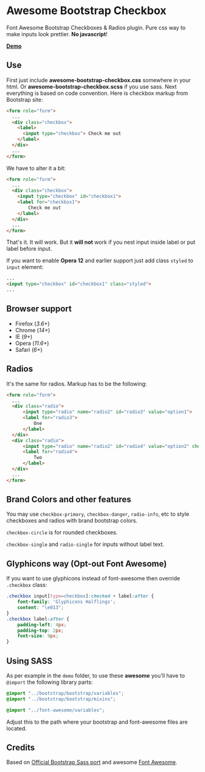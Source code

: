 Awesome Bootstrap Checkbox
==========================

Font Awesome Bootstrap Checkboxes &amp; Radios plugin. Pure css way to make inputs look prettier. **No javascript**!

**[Demo](http://flatlogic.github.io/awesome-bootstrap-checkbox/demo/)**

Use
------------

First just include **awesome-bootstrap-checkbox.css** somewhere in your html. Or **awesome-bootstrap-checkbox.scss** if you use sass.
Next everything is based on code convention. Here is checkbox markup from Bootstrap site:

````html
<form role="form">
  ...
  <div class="checkbox">
    <label>
      <input type="checkbox"> Check me out
    </label>
  </div>
  ...
</form>
````

We have to alter it a bit:
````html
<form role="form">
  ...
  <div class="checkbox">
    <input type="checkbox" id="checkbox1">
    <label for="checkbox1">
        Check me out
    </label>
  </div>
  ...
</form>
````
That's it. It will work. But it **will not** work if you nest input inside label or put label before input.

If you want to enable **Opera 12** and earlier support  just add class `styled` to `input` element:
````html
...
<input type="checkbox" id="checkbox1" class="styled">
...
````

Browser support
-----------
- Firefox (_3.6+_)
- Chrome  (_14+_)
- IE      (_9+_)
- Opera   (_11.6+_)
- Safari  (_6+_)

Radios
------------

It's the same for radios. Markup has to be the following:
````html
<form role="form">
  ...
  <div class="radio">
      <input type="radio" name="radio2" id="radio3" value="option1">
      <label for="radio3">
          One
      </label>
  </div>
  <div class="radio">
      <input type="radio" name="radio2" id="radio4" value="option2" checked>
      <label for="radio4">
          Two
      </label>
  </div>
  ...
</form>
````

Brand Colors and other features
------------

You may use `checkbox-primary`, `checkbox-danger`, `radio-info`, etc to style checkboxes and radios with brand bootstrap colors.

`checkbox-circle` is for rounded checkboxes.

`checkbox-single` and `radio-single` for inputs without label text.

Glyphicons way (Opt-out Font Awesome)
------------

If you want to use glyphicons instead of font-awesome then override `.checkbox` class:
````css
.checkbox input[type=checkbox]:checked + label:after {
    font-family: 'Glyphicons Halflings';
    content: "\e013";
}
.checkbox label:after {
    padding-left: 4px;
    padding-top: 2px;
    font-size: 9px;
}
````

Using SASS
----------

As per example in the `demo` folder, to use these **awesome** you'll have to `@import` the following library parts:

````scss
@import "../bootstrap/bootstrap/variables";
@import "../bootstrap/bootstrap/mixins";

@import "../font-awesome/variables";
````

Adjust this to the path where your bootstrap and font-awesome files are located.

Credits
------------

Based on [Official Bootstrap Sass port](https://github.com/twbs/bootstrap-sass) and awesome [Font Awesome](https://github.com/FortAwesome/Font-Awesome).

